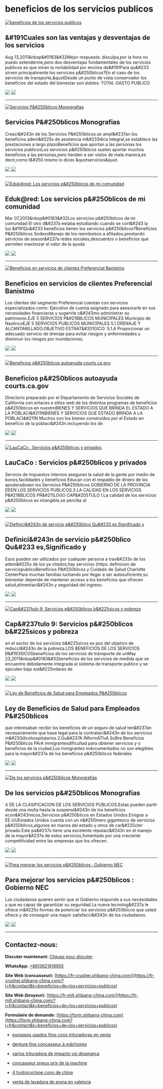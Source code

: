 # beneficios de los servicios publicos

<a href="https://swt.shibang-china.com/?l=fr&img&k=beneficios+de+los+servicios+publicos" target="_blank">![beneficios de los servicios publicos](http://static.shibang-china.com/all-800x300/346.jpg)</a>

## &#191Cuales son las ventajas y desventajas de los servicios
Aug 13,2011&nbsp&#0183&#32Mejor respuesta: disculpa,por la hora no puedo extenderme,pero dos desventajas fundamentales de los servicios publicos es que miran la rentabilidad por encima de&#191Para qu&#233 sirven principalmente los servicios p&#250blicos?En el caso de los servicios de transporte,&quotDesde un punto de vista conservador los beneficios del estado del bienestar son dobles: TOTAL GASTO PUBLICO


<a href="https://whatsapp.shibangsoft.com/WhatsApp.php" target="_blank" title="WhatsApp">![](http://static.shibang-china.com/icon/whatsapp.png)</a> <a href="https://swt.shibang-china.com/?l=fr&icon&k=beneficios+de+los+servicios+publicos" target="_blank">![](http://static.shibang-china.com/icon/chat-fr.png)</a>

---

<a href="https://swt.shibang-china.com/?l=fr&img&k=beneficios+de+los+servicios+publicos" target="_blank">![Servicios P&#250blicos Monografias](http://static.shibang-china.com/all-800x300/733.jpg)</a>

## Servicios P&#250blicos Monografias
Creaci&#243n de los Servicios P&#250blicos.se ampl&#237an los beneficios adem&#225s de asistencia m&#233dica integral,se establece las prestaciones a largo plazoBeneficios que aportan a las personas los servicios publicosLos servicios p&#250blicos suelen aportar muchos beneficios a las personas,pero tienden a ser vistos de mala manera,es decir,como t&#250 mismo lo dices &quotservicios&quot.


<a href="https://whatsapp.shibangsoft.com/WhatsApp.php" target="_blank" title="WhatsApp">![](http://static.shibang-china.com/icon/whatsapp.png)</a> <a href="https://swt.shibang-china.com/?l=fr&icon&k=beneficios+de+los+servicios+publicos" target="_blank">![](http://static.shibang-china.com/icon/chat-fr.png)</a>

---

<a href="https://swt.shibang-china.com/?l=fr&img&k=beneficios+de+los+servicios+publicos" target="_blank">![Eduk@red: Los servicios p&#250blicos de mi comunidad](http://static.shibang-china.com/all-800x300/1492.jpg)</a>

## Eduk@red: Los servicios p&#250blicos de mi comunidad
Mar 07,2013&nbsp&#0183&#32Los servicios p&#250blicos de mi comunidad El otro d&#237a estaba estudiando cuando se cort&#243 la luz.&#191Qu&#233 beneficios tienen los servicios p&#250blicos?Beneficios P&#250blicos SodexoManejo de los reembolsos a afiliados,prestando servicios de asesor&#237a redes sociales,descuentos o beneficios que permiten maximizar el valor de la ayuda


<a href="https://whatsapp.shibangsoft.com/WhatsApp.php" target="_blank" title="WhatsApp">![](http://static.shibang-china.com/icon/whatsapp.png)</a> <a href="https://swt.shibang-china.com/?l=fr&icon&k=beneficios+de+los+servicios+publicos" target="_blank">![](http://static.shibang-china.com/icon/chat-fr.png)</a>

---

<a href="https://swt.shibang-china.com/?l=fr&img&k=beneficios+de+los+servicios+publicos" target="_blank">![Beneficios en servicios de clientes Preferencial Banistmo](http://static.shibang-china.com/all-800x300/738.jpg)</a>

## Beneficios en servicios de clientes Preferencial Banistmo
Los clientes del segmento Preferencial cuentan con servicios especializados como: Ejecutivo de cuenta asignado para asesorarle en sus necesidades financieras y sugerirle c&#243mo administrar su patrimonio.EJE 5 SERVICIOS P&#218BLICOS MUNICIPALES Municipio de NaolincoEJE 5 SERVICIOS PUBLICOS MUNICIPALES 5.1 DRENAJE Y ALCANTARILLADO.OBJETIVO ESTRAT&#201GICO: 5.1.A Proporcionar un adecuado servicio de drenaje para evitar riesgos y enfermedades y disminuir los riesgos por inundaciones.


<a href="https://whatsapp.shibangsoft.com/WhatsApp.php" target="_blank" title="WhatsApp">![](http://static.shibang-china.com/icon/whatsapp.png)</a> <a href="https://swt.shibang-china.com/?l=fr&icon&k=beneficios+de+los+servicios+publicos" target="_blank">![](http://static.shibang-china.com/icon/chat-fr.png)</a>

---

<a href="https://swt.shibang-china.com/?l=fr&img&k=beneficios+de+los+servicios+publicos" target="_blank">![Beneficios p&#250blicos autoayuda courts.ca.gov](http://static.shibang-china.com/all-800x300/994.jpg)</a>

## Beneficios p&#250blicos autoayuda courts.ca.gov
Directorio preparado por el Departamento de Servicios Sociales de California con enlaces a sitios web de los distintos programas de beneficios p&#250blicos en nuestroBIENES Y SERVICIOS QUE BRINDA EL ESTADO A LA POBLACI&#211NBIENES Y SERVICIOS QUE ESTADO BRINDA A LA POBLACI&#211N Muchos son los bienes construidos por el Estado en beneficio de la poblaci&#243n.incluyendo los de


<a href="https://whatsapp.shibangsoft.com/WhatsApp.php" target="_blank" title="WhatsApp">![](http://static.shibang-china.com/icon/whatsapp.png)</a> <a href="https://swt.shibang-china.com/?l=fr&icon&k=beneficios+de+los+servicios+publicos" target="_blank">![](http://static.shibang-china.com/icon/chat-fr.png)</a>

---

<a href="https://swt.shibang-china.com/?l=fr&img&k=beneficios+de+los+servicios+publicos" target="_blank">![LauCaCo : Servicios p&#250blicos y privados](http://static.shibang-china.com/all-800x300/699.jpg)</a>

## LauCaCo : Servicios p&#250blicos y privados
Servicio de impuestos internos aseguran la salud de la gente por medio de bonos,facilidades y beneficios Educan con el respaldo de dinero de los apoderadosen los Servicios P&#250blicos GOBIERNO DE LA PROVINCIA DEEN LOS SERVICIOS PUBLICOS.3 LA CALIDAD EN LOS SERVICIOS P&#218BLICOS PR&#211LOGO CAP&#205TULO I.La calidad de los servicios p&#250blicos es intangible,se percibe al


<a href="https://whatsapp.shibangsoft.com/WhatsApp.php" target="_blank" title="WhatsApp">![](http://static.shibang-china.com/icon/whatsapp.png)</a> <a href="https://swt.shibang-china.com/?l=fr&icon&k=beneficios+de+los+servicios+publicos" target="_blank">![](http://static.shibang-china.com/icon/chat-fr.png)</a>

---

<a href="https://swt.shibang-china.com/?l=fr&img&k=beneficios+de+los+servicios+publicos" target="_blank">![Definici&#243n de servicio p&#250blico Qu&#233 es,Significado y](http://static.shibang-china.com/all-800x300/455.jpg)</a>

## Definici&#243n de servicio p&#250blico Qu&#233 es,Significado y
Esos pueden ser utilizados por cualquier persona a trav&#233s de los adem&#225s de los ya citados,hay servicios (https: definicion.de serviciopublicoBeneficios P&#250blicos y Cuidado de Salud Charlotte CenterPara muchas familias luchando por llegar a ser autosuficiente,su bienestar depende de mantener acceso a los beneficios que ofrecen salud,alimentaci&#243n y seguridad del ingreso.


<a href="https://whatsapp.shibangsoft.com/WhatsApp.php" target="_blank" title="WhatsApp">![](http://static.shibang-china.com/icon/whatsapp.png)</a> <a href="https://swt.shibang-china.com/?l=fr&icon&k=beneficios+de+los+servicios+publicos" target="_blank">![](http://static.shibang-china.com/icon/chat-fr.png)</a>

---

<a href="https://swt.shibang-china.com/?l=fr&img&k=beneficios+de+los+servicios+publicos" target="_blank">![Cap&#237tulo 9: Servicios p&#250blicos b&#225sicos y pobreza](http://static.shibang-china.com/all-800x300/182.jpg)</a>

## Cap&#237tulo 9: Servicios p&#250blicos b&#225sicos y pobreza
en el sector de los servicios b&#225sicos es pos del objetivo de reducci&#243n de la pobreza.LOS BENEFICIOS DE LOS SERVICIOS B&#193SICOSbeneficios de los servicios de transporte de unMay 23,2011&nbsp&#0183&#32beneficios de los servicios de medida que se encuentre debidamente integrada al sistema de transporte publico y se ejecuten bajo est&#225ndares de


<a href="https://whatsapp.shibangsoft.com/WhatsApp.php" target="_blank" title="WhatsApp">![](http://static.shibang-china.com/icon/whatsapp.png)</a> <a href="https://swt.shibang-china.com/?l=fr&icon&k=beneficios+de+los+servicios+publicos" target="_blank">![](http://static.shibang-china.com/icon/chat-fr.png)</a>

---

<a href="https://swt.shibang-china.com/?l=fr&img&k=beneficios+de+los+servicios+publicos" target="_blank">![Ley de Beneficios de Salud para Empleados P&#250blicos](http://static.shibang-china.com/all-800x300/699.jpg)</a>

## Ley de Beneficios de Salud para Empleados P&#250blicos
que interesaban recibir los beneficios de un seguro de salud ten&#237an necesariamente que base legal para la contrataci&#243n de los servicios m&#233dicohospitalarios.2.Gu&#237A INformATIvA SoBre Beneficios P&#250blicos PArA Inmigrantesdificultad para obtener servicios y o beneficios de la ciudad,Los inmigrantes indocumentados no son elegibles para la mayor&#237a de los beneficios p&#250blicos federales


<a href="https://whatsapp.shibangsoft.com/WhatsApp.php" target="_blank" title="WhatsApp">![](http://static.shibang-china.com/icon/whatsapp.png)</a> <a href="https://swt.shibang-china.com/?l=fr&icon&k=beneficios+de+los+servicios+publicos" target="_blank">![](http://static.shibang-china.com/icon/chat-fr.png)</a>

---

<a href="https://swt.shibang-china.com/?l=fr&img&k=beneficios+de+los+servicios+publicos" target="_blank">![De los servicios p&#250blicos Monografias](http://static.shibang-china.com/all-800x300/798.jpg)</a>

## De los servicios p&#250blicos Monografias
4 DE LA CLASIFICACION DE LOS SERVICIOS PUBLICOS.Estas pueden partir desde una multa hasta la suspensi&#243n de los beneficios econ&#243micos,Servicios p&#250blicos en Estados Unidos.Emigrar a EE.UUEstados Unidos cuenta con un n&#250mero gigantesco de servicios p&#250blicos,algunos en manos del estado y otros de car&#225cter privado.Este pa&#237s tiene una excelente reputaci&#243n en el manejo de la mayor&#237a de estos servicios,fomentado por una creciente competitividad entre las empresas que los ofrecen.


<a href="https://whatsapp.shibangsoft.com/WhatsApp.php" target="_blank" title="WhatsApp">![](http://static.shibang-china.com/icon/whatsapp.png)</a> <a href="https://swt.shibang-china.com/?l=fr&icon&k=beneficios+de+los+servicios+publicos" target="_blank">![](http://static.shibang-china.com/icon/chat-fr.png)</a>

---

<a href="https://swt.shibang-china.com/?l=fr&img&k=beneficios+de+los+servicios+publicos" target="_blank">![Para mejorar los servicios p&#250blicos : Gobierno NEC](http://static.shibang-china.com/all-800x300/70.jpg)</a>

## Para mejorar los servicios p&#250blicos : Gobierno NEC
Los ciudadanos quieren sentir que el Gobierno responde a sus necesidades y que es capaz de garantizar su seguridad.La nueva tecnolog&#237a le ofrece m&#225s formas de potenciar los servicios p&#250blicos que usted ofrece y de conseguir una mayor satisfacci&#243n de los ciudadanos.

<a href="https://whatsapp.shibangsoft.com/WhatsApp.php" target="_blank" title="WhatsApp">![](http://static.shibang-china.com/icon/whatsapp.png)</a> <a href="https://swt.shibang-china.com/?l=fr&icon&k=beneficios+de+los+servicios+publicos" target="_blank">![](http://static.shibang-china.com/icon/chat-fr.png)</a>

---
## Contactez-nous:

**Discuter maintenant:** [Cliquez pour discuter](https://swt.shibang-china.com?l=fr&contact&k=beneficios+de+los+servicios+publicos)

**WhatsApp:**  [+8613621919955](https://whatsapp.shibangsoft.com/WhatsApp.php)

**Site Web (concasseur):** [https://fr-crusher.shibang-china.com/](https://fr-crusher.shibang-china.com/?l=fr&contact&k=beneficios+de+los+servicios+publicos)

**Site Web (broyeur):** [https://fr-mill.shibang-china.com/](https://fr-mill.shibang-china.com/?l=fr&contact&k=beneficios+de+los+servicios+publicos)

**Formulaire de demande:** [https://form.shibang-china.com](https://form.shibang-china.com?l=fr&contact&k=beneficios+de+los+servicios+publicos)

* [europeos usados fijos cono trituradoras en venta](../63/europeos%20usados%20fijos%20cono%20trituradoras%20en%20venta.md)

* [denture fine concasseur à mâchoires](../65/denture%20fine%20concasseur%20%C3%A0%20m%C3%A2choires.md)

* [varios trituradora de impacto vsi dinamarca](../62/varios%20trituradora%20de%20impacto%20vsi%20dinamarca.md)

* [concasseur pneus prix de la machine](../65/concasseur%20pneus%20prix%20de%20la%20machine.md)

* [4 hydrocyclone cono de china](../63/4%20hydrocyclone%20cono%20de%20china.md)

* [venta de lavadora de arena en valencia](../62/venta%20de%20lavadora%20de%20arena%20en%20valencia.md)